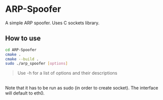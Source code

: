 # ARP-Spoofer

A simple ARP spoofer. Uses C sockets library.

## How to use

```bash
cd ARP-Spoofer
cmake .
cmake --build .
sudo ./arp_spoofer [options]
```
> Use -h for a list of options and their descriptions
<br>
Note that it has to be run as sudo (in order to create socket). The interface will default to eth0.



